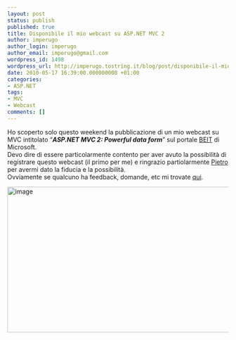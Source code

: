 ```yaml
---
layout: post
status: publish
published: true
title: Disponibile il mio webcast su ASP.NET MVC 2
author: imperugo
author_login: imperugo
author_email: imperugo@gmail.com
wordpress_id: 1498
wordpress_url: http://imperugo.tostring.it/blog/post/disponibile-il-mio-webcast-su-aspnet-mvc-2/
date: 2010-05-17 16:39:00.000000000 +01:00
categories:
- ASP.NET
tags:
- MVC
- Webcast
comments: []
---
```

<p>Ho scoperto solo questo weekend la pubblicazione di un mio webcast su MVC intitolato “<strong><em>ASP.NET MVC 2: Powerful data form</em></strong>” sul portale <a title="Microsoft BEIT" href="http://www.microsoft.com/italy/beit/Default.aspx" rel="nofollow" target="_blank">BEIT</a> di Microsoft.    <br />Devo dire di essere particolarmente contento per aver avuto la possibilità di registrare questo webcast (il primo per me) e ringrazio partiolarmente <a title="Pietro Brambati&#39;s Blog" href="http://blogs.msdn.com/pietrobr/" rel="nofollow" target="_blank">Pietro</a> per avermi dato la fiducia e la possibilità.    <br />Ovviamente se qualcuno ha feedback, domande, etc mi trovate <a title="Contact Form" href="http://tostring.it/Contacts" target="_blank">qui</a>.</p>  <p><a title="ASP.NET MVC 2: Powerful data form" href="http://www.microsoft.com/italy/beit/Msdn.aspx?video=330bfe9b-6e28-479d-9ed3-1cbeeade5915#1" rel="nofollow" target="_blank"><img style="border-bottom: 0px; border-left: 0px; display: inline; border-top: 0px; border-right: 0px" title="image" border="0" alt="image" src="http://tostring.it/Content/Uploaded/image//imperugo/image_4.png" width="524" height="331" /></a></p>
